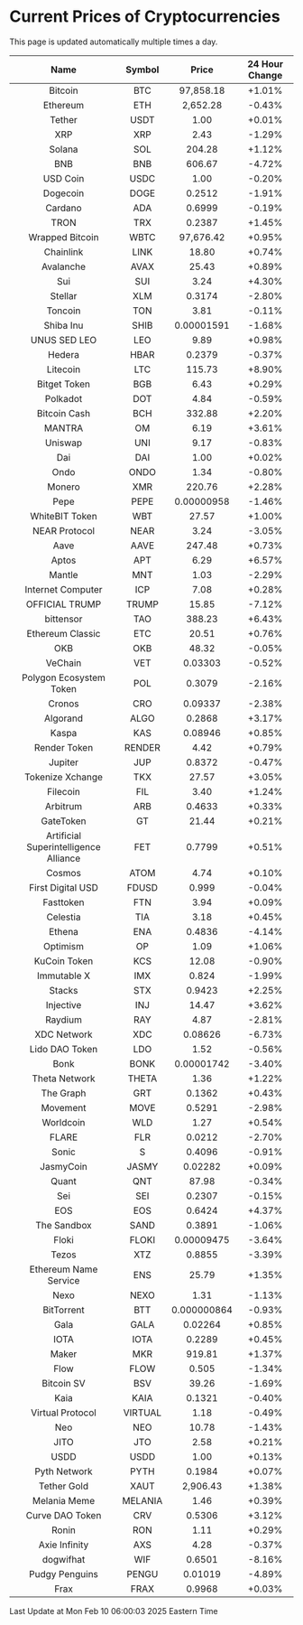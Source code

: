 # Current Prices of Cryptocurrencies
This page is updated automatically multiple times a day.

| Name | Symbol | Price | 24 Hour Change |
| :---: |:---:| :---: | :---: |
| Bitcoin | BTC | 97,858.18 | +1.01% |
| Ethereum | ETH | 2,652.28 | -0.43% |
| Tether | USDT | 1.00 | +0.01% |
| XRP | XRP | 2.43 | -1.29% |
| Solana | SOL | 204.28 | +1.12% |
| BNB | BNB | 606.67 | -4.72% |
| USD Coin | USDC | 1.00 | -0.20% |
| Dogecoin | DOGE | 0.2512 | -1.91% |
| Cardano | ADA | 0.6999 | -0.19% |
| TRON | TRX | 0.2387 | +1.45% |
| Wrapped Bitcoin | WBTC | 97,676.42 | +0.95% |
| Chainlink | LINK | 18.80 | +0.74% |
| Avalanche | AVAX | 25.43 | +0.89% |
| Sui | SUI | 3.24 | +4.30% |
| Stellar | XLM | 0.3174 | -2.80% |
| Toncoin | TON | 3.81 | -0.11% |
| Shiba Inu | SHIB | 0.00001591 | -1.68% |
| UNUS SED LEO | LEO | 9.89 | +0.98% |
| Hedera | HBAR | 0.2379 | -0.37% |
| Litecoin | LTC | 115.73 | +8.90% |
| Bitget Token | BGB | 6.43 | +0.29% |
| Polkadot | DOT | 4.84 | -0.59% |
| Bitcoin Cash | BCH | 332.88 | +2.20% |
| MANTRA | OM | 6.19 | +3.61% |
| Uniswap | UNI | 9.17 | -0.83% |
| Dai | DAI | 1.00 | +0.02% |
| Ondo | ONDO | 1.34 | -0.80% |
| Monero | XMR | 220.76 | +2.28% |
| Pepe | PEPE | 0.00000958 | -1.46% |
| WhiteBIT Token | WBT | 27.57 | +1.00% |
| NEAR Protocol | NEAR | 3.24 | -3.05% |
| Aave | AAVE | 247.48 | +0.73% |
| Aptos | APT | 6.29 | +6.57% |
| Mantle | MNT | 1.03 | -2.29% |
| Internet Computer | ICP | 7.08 | +0.28% |
| OFFICIAL TRUMP | TRUMP | 15.85 | -7.12% |
| bittensor | TAO | 388.23 | +6.43% |
| Ethereum Classic | ETC | 20.51 | +0.76% |
| OKB | OKB | 48.32 | -0.05% |
| VeChain | VET | 0.03303 | -0.52% |
| Polygon Ecosystem Token | POL | 0.3079 | -2.16% |
| Cronos | CRO | 0.09337 | -2.38% |
| Algorand | ALGO | 0.2868 | +3.17% |
| Kaspa | KAS | 0.08946 | +0.85% |
| Render Token | RENDER | 4.42 | +0.79% |
| Jupiter | JUP | 0.8372 | -0.47% |
| Tokenize Xchange | TKX | 27.57 | +3.05% |
| Filecoin | FIL | 3.40 | +1.24% |
| Arbitrum | ARB | 0.4633 | +0.33% |
| GateToken | GT | 21.44 | +0.21% |
| Artificial Superintelligence Alliance | FET | 0.7799 | +0.51% |
| Cosmos | ATOM | 4.74 | +0.10% |
| First Digital USD | FDUSD | 0.999 | -0.04% |
| Fasttoken | FTN | 3.94 | +0.09% |
| Celestia | TIA | 3.18 | +0.45% |
| Ethena | ENA | 0.4836 | -4.14% |
| Optimism | OP | 1.09 | +1.06% |
| KuCoin Token | KCS | 12.08 | -0.90% |
| Immutable X | IMX | 0.824 | -1.99% |
| Stacks | STX | 0.9423 | +2.25% |
| Injective | INJ | 14.47 | +3.62% |
| Raydium | RAY | 4.87 | -2.81% |
| XDC Network | XDC | 0.08626 | -6.73% |
| Lido DAO Token | LDO | 1.52 | -0.56% |
| Bonk | BONK | 0.00001742 | -3.40% |
| Theta Network | THETA | 1.36 | +1.22% |
| The Graph | GRT | 0.1362 | +0.43% |
| Movement | MOVE | 0.5291 | -2.98% |
| Worldcoin | WLD | 1.27 | +0.54% |
| FLARE | FLR | 0.0212 | -2.70% |
| Sonic | S | 0.4096 | -0.91% |
| JasmyCoin | JASMY | 0.02282 | +0.09% |
| Quant | QNT | 87.98 | -0.34% |
| Sei | SEI | 0.2307 | -0.15% |
| EOS | EOS | 0.6424 | +4.37% |
| The Sandbox | SAND | 0.3891 | -1.06% |
| Floki | FLOKI | 0.00009475 | -3.64% |
| Tezos | XTZ | 0.8855 | -3.39% |
| Ethereum Name Service | ENS | 25.79 | +1.35% |
| Nexo | NEXO | 1.31 | -1.13% |
| BitTorrent | BTT | 0.000000864 | -0.93% |
| Gala | GALA | 0.02264 | +0.85% |
| IOTA | IOTA | 0.2289 | +0.45% |
| Maker | MKR | 919.81 | +1.37% |
| Flow | FLOW | 0.505 | -1.34% |
| Bitcoin SV | BSV | 39.26 | -1.69% |
| Kaia | KAIA | 0.1321 | -0.40% |
| Virtual Protocol | VIRTUAL | 1.18 | -0.49% |
| Neo | NEO | 10.78 | -1.43% |
| JITO | JTO | 2.58 | +0.21% |
| USDD | USDD | 1.00 | +0.13% |
| Pyth Network | PYTH | 0.1984 | +0.07% |
| Tether Gold | XAUT | 2,906.43 | +1.38% |
| Melania Meme | MELANIA | 1.46 | +0.39% |
| Curve DAO Token | CRV | 0.5306 | +3.12% |
| Ronin | RON | 1.11 | +0.29% |
| Axie Infinity | AXS | 4.28 | -0.37% |
| dogwifhat | WIF | 0.6501 | -8.16% |
| Pudgy Penguins | PENGU | 0.01019 | -4.89% |
| Frax | FRAX | 0.9968 | +0.03% |

Last Update at Mon Feb 10 06:00:03 2025 Eastern Time